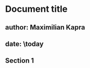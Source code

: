 # Document title
## author: Maximilian Kapra
## date: \today

## Section 1
```python:code/test.py

```
